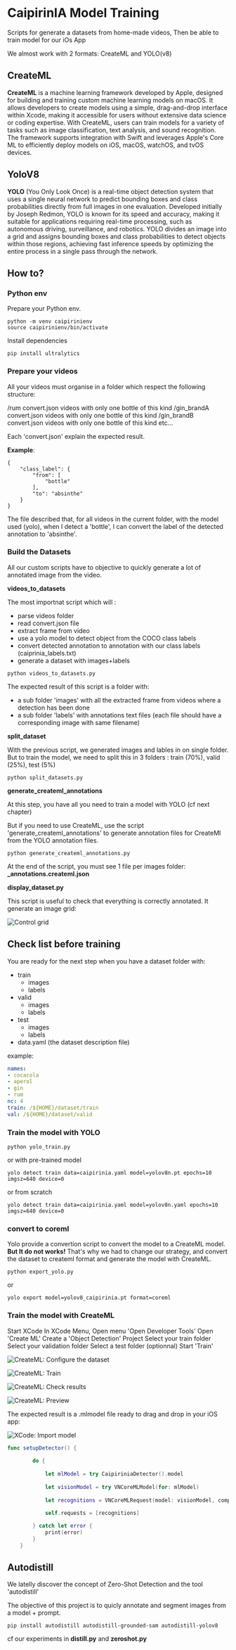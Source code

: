 # CaipirinIA Model Training

Scripts for generate a datasets from home-made videos, Then be able to train model for our iOs App

We almost work with 2 formats: CreateML and YOLO(v8)


## CreateML

**CreateML** is a machine learning framework developed by Apple, designed for building and training custom machine learning models on macOS. It allows developers to create models using a simple, drag-and-drop interface within Xcode, making it accessible for users without extensive data science or coding expertise. With CreateML, users can train models for a variety of tasks such as image classification, text analysis, and sound recognition. The framework supports integration with Swift and leverages Apple's Core ML to efficiently deploy models on iOS, macOS, watchOS, and tvOS devices.


## YoloV8


**YOLO** (You Only Look Once) is a real-time object detection system that uses a single neural network to predict bounding boxes and class probabilities directly from full images in one evaluation. Developed initially by Joseph Redmon, YOLO is known for its speed and accuracy, making it suitable for applications requiring real-time processing, such as autonomous driving, surveillance, and robotics. YOLO divides an image into a grid and assigns bounding boxes and class probabilities to detect objects within those regions, achieving fast inference speeds by optimizing the entire process in a single pass through the network.



## How to?

### Python env

Prepare your Python env.

```
python -m venv caipirinienv
source caipirinienv/bin/activate
```

Install dependencies
```
pip install ultralytics
```

### Prepare your videos

All your videos must organise in a folder which respect the following structure:

/rum
    convert.json
    videos with only one bottle of this kind
/gin_brandA
    convert.json
    videos with only one bottle of this kind
/gin_brandB
    convert.json
    videos with only one bottle of this kind
etc...

Each 'convert.json' explain the expected result.

**Example**: 

```
{
    "class_label": {
        "from": [
            "bottle"
        ],
        "to": "absinthe"
    }
}
```
The file described that, for all videos in the current folder, with the model used (yolo), when I detect a 'bottle', I can convert the label of the detected annotation to 'absinthe'.


### Build the Datasets

All our custom scripts have to objective to quickly generate a lot of annotated image from the video.

**videos_to_datasets**

The most importnat script which will :
- parse videos folder
- read convert.json file
- extract frame from video
- use a yolo model to detect object from the COCO class labels
- convert detected annotation to annotation with our class labels (caiprinia_labels.txt)
- generate a dataset with images+labels

```
python videos_to_datasets.py
```

The expected result of this script is a folder with:
- a sub folder 'images' with all the extracted frame from videos where a detection has been done
- a sub folder 'labels' with annotations text files (each file should have a corresponding image with same filename)

**split_dataset**

With the previous script, we generated images and lables in on single folder.
But to train the model, we need to split this in 3 folders : train (70%), valid (25%), test (5%)

```
python split_datasets.py
```

**generate_createml_annotations**

At this step, you have all you need to train a model with YOLO (cf next chapter)

But if you need to use CreateML, use the script 'generate_createml_annotations' to generate annotation files for CreateMl from the YOLO annotation files. 

```
python generate_createml_annotations.py
```
At the end of the script, you must see 1 file per images folder:  **_annotations.createml.json**

**display_dataset.py**

This script is useful to check that everything is correctly annotated.
It generate an image grid:

![Control grid](Figure_1.png)


## Check list before training

You are ready for the next step when you have a dataset folder with:

- train
    - images 
    - labels
- valid
    - images
    - labels
- test
    - images
    - labels
- data.yaml (the dataset description file)

example:
```yaml
names:
- cocacola
- aperol
- gin
- rum
nc: 4
train: /${HOME}/dataset/train
val: /${HOME}/dataset/valid
```



### Train the model with YOLO



```
python yolo_train.py
```
or with pre-trained model
```
yolo detect train data=caipirinia.yaml model=yolov8n.pt epochs=10 imgsz=640 device=0
```
or from scratch
```
yolo detect train data=caipirinia.yaml model=yolov8n.yaml epochs=10 imgsz=640 device=0
```

### convert to coreml 

Yolo provide a convertion script to convert the model to a CreateML model.
**But It do not works!** 
That's why we had to change our strategy, and convert the dataset to createml format and generate the model with CreateML.

```
python export_yolo.py
```
or
```
yolo export model=yolov8_caipirinia.pt format=coreml
```

### Train the model with CreateML

Start XCode
In XCode Menu, Open menu 'Open Developer Tools'
Open 'Create ML'
Create a 'Object Detection' Project
Select your train folder
Select your validation folder
Select a test folder (optionnal)
Start 'Train'

![CreateML: Configure the dataset](screenshots/Capture%20d’écran%202024-10-06%20à%2009.48.55.png)

![CreateML: Train](screenshots/Capture%20d’écran%202024-10-06%20à%2009.49.04.png)

![CreateML: Check results](screenshots/Capture%20d’écran%202024-10-06%20à%2009.49.24.png)

![CreateML: Preview](screenshots/Capture%20d’écran%202024-10-06%20à%2009.49.38.png)


The expected result is a .mlmodel file ready to drag and drop in your iOS app:

![XCode: Import model](screenshots/Capture%20d’écran%202024-10-06%20à%2009.50.52.png)

```swift
func setupDetector() {
        
        do {
        
            let mlModel = try CaipiriniaDetector().model
            
            let visionModel = try VNCoreMLModel(for: mlModel)
          
            let recognitions = VNCoreMLRequest(model: visionModel, completionHandler: detectionDidComplete)
                       
            self.requests = [recognitions]

        } catch let error {
            print(error)
        }
    }
```



## Autodistill

We latelly discover the concept of Zero-Shot Detection and the tool 'autodistill'

The objective of this project is to quicly annotate and segment images from a model + prompt.

```
pip install autodistill autodistill-grounded-sam autodistill-yolov8
```

cf our experiments in **distill.py** and **zeroshot.py**